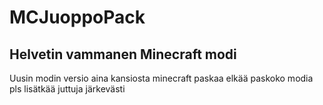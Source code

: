 # MCJuoppoPack
## Helvetin vammanen Minecraft modi
Uusin modin versio aina kansiosta
minecraft paskaa
elkää paskoko modia pls
lisätkää juttuja järkevästi
